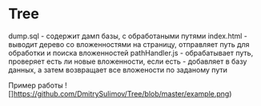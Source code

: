 # Tree

dump.sql - содержит дамп базы, с обработаными путями
index.html - выводит дерево со вложенностями на страницу, отправляет путь для обработки и поиска вложенностей
pathHandler.js - обрабатывает путь, проверяет есть ли новые вложенности, если есть - добавляет в базу данных, а затем возвращает все вложености по заданому пути

Пример работы 
![]https://github.com/DmitrySulimov/Tree/blob/master/example.png)
